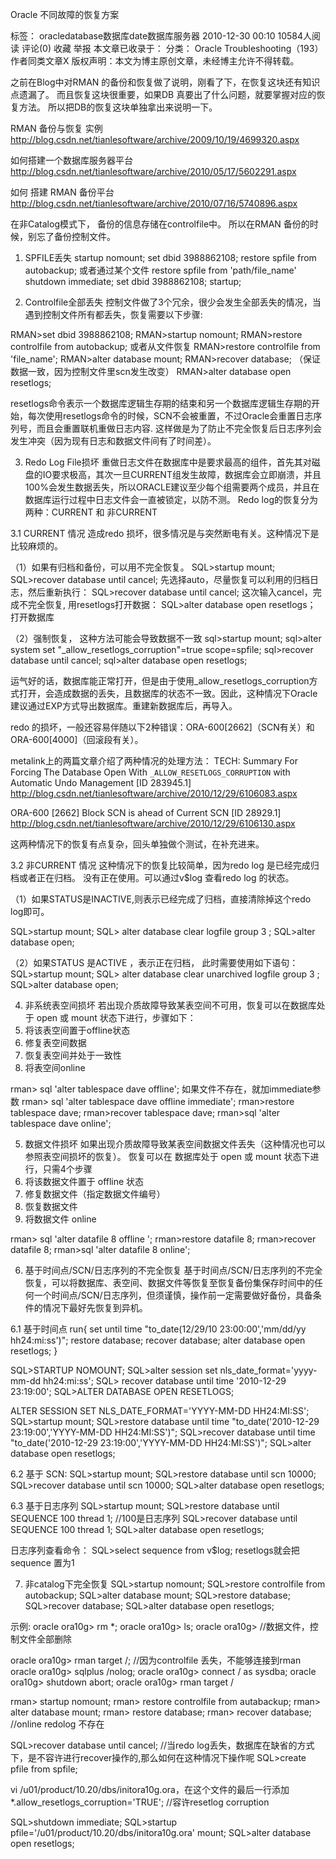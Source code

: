 Oracle 不同故障的恢复方案

标签： oracledatabase数据库date数据库服务器
2010-12-30 00:10 10584人阅读 评论(0) 收藏 举报
本文章已收录于： 分类：
Oracle Troubleshooting（193）
作者同类文章X
版权声明：本文为博主原创文章，未经博主允许不得转载。
 
  之前在Blog中对RMAN 的备份和恢复做了说明，刚看了下，在恢复这块还有知识点遗漏了。 而且恢复这块很重要，如果DB 真要出了什么问题，就要掌握对应的恢复方法。 所以把DB的恢复这块单独拿出来说明一下。
 
RMAN 备份与恢复 实例
http://blog.csdn.net/tianlesoftware/archive/2009/10/19/4699320.aspx
 
如何搭建一个数据库服务器平台
http://blog.csdn.net/tianlesoftware/archive/2010/05/17/5602291.aspx
 
如何 搭建 RMAN 备份平台
http://blog.csdn.net/tianlesoftware/archive/2010/07/16/5740896.aspx
 
 
 
在非Catalog模式下， 备份的信息存储在controlfile中。 所以在RMAN 备份的时候，别忘了备份控制文件。
 
1. SPFILE丢失
startup nomount;
set dbid 3988862108;
restore spfile from autobackup;
或者通过某个文件
restore spfile from 'path/file_name'
shutdown immediate;
set dbid 3988862108;
startup;
 
2. Controlfile全部丢失
  控制文件做了3个冗余，很少会发生全部丢失的情况，当遇到控制文件所有都丢失，恢复需要以下步骤:
 
RMAN>set dbid 3988862108;
RMAN>startup nomount;
RMAN>restore controlfile from autobackup;
或者从文件恢复
RMAN>restore controlfile from 'file_name';
RMAN>alter database mount;
RMAN>recover database; （保证数据一致，因为控制文件里scn发生改变）
RMAN>alter database open resetlogs;
 
resetlogs命令表示一个数据库逻辑生存期的结束和另一个数据库逻辑生存期的开始，每次使用resetlogs命令的时候，SCN不会被重置，不过Oracle会重置日志序列号，而且会重置联机重做日志内容. 这样做是为了防止不完全恢复后日志序列会发生冲突（因为现有日志和数据文件间有了时间差）。
 
3. Redo Log File损坏
  重做日志文件在数据库中是要求最高的组件，首先其对磁盘的IO要求极高，其次一旦CURRENT组发生故障，数据库会立即崩溃，并且100%会发生数据丢失，所以ORACLE建议至少每个组需要两个成员，并且在数据库运行过程中日志文件会一直被锁定，以防不测。
Redo log的恢复分为两种：CURRENT 和 非CURRENT
 
3.1 CURRENT 情况
造成redo 损坏，很多情况是与突然断电有关。这种情况下是比较麻烦的。
 
（1）如果有归档和备份，可以用不完全恢复。
SQL>startup mount;
SQL>recover database until cancel; 先选择auto，尽量恢复可以利用的归档日志，然后重新执行：
SQL>recover database until cancel; 这次输入cancel，完成不完全恢复,
用resetlogs打开数据：
SQL>alter database open resetlogs； 打开数据库
 
（2）强制恢复， 这种方法可能会导致数据不一致
sql>startup mount;
sql>alter system set "_allow_resetlogs_corruption"=true scope=spfile;
sql>recover database until cancel;
sql>alter database open resetlogs;
 
  运气好的话，数据库能正常打开，但是由于使用_allow_resetlogs_corruption方式打开，会造成数据的丢失，且数据库的状态不一致。因此，这种情况下Oracle建议通过EXP方式导出数据库。重建新数据库后，再导入。
 
redo 的损坏，一般还容易伴随以下2种错误：ORA-600[2662]（SCN有关）和 ORA-600[4000]（回滚段有关）。
 
metalink上的两篇文章介绍了两种情况的处理方法：
TECH: Summary For Forcing The Database Open With `_ALLOW_RESETLOGS_CORRUPTION` with Automatic Undo Management [ID 283945.1]
http://blog.csdn.net/tianlesoftware/archive/2010/12/29/6106083.aspx
 
ORA-600 [2662] Block SCN is ahead of Current SCN [ID 28929.1]
http://blog.csdn.net/tianlesoftware/archive/2010/12/29/6106130.aspx
 
这两种情况下的恢复有点复杂，回头单独做个测试，在补充进来。
 
 
3.2 非CURRENT 情况
  这种情况下的恢复比较简单，因为redo log 是已经完成归档或者正在归档。 没有正在使用。可以通过v$log 查看redo log 的状态。
 
（1）如果STATUS是INACTIVE,则表示已经完成了归档，直接清除掉这个redo log即可。
 
SQL>startup mount;
SQL> alter database clear logfile group 3 ;
SQL>alter database open;
 
（2）如果STATUS 是ACTIVE ，表示正在归档， 此时需要使用如下语句：
SQL>startup mount;
SQL> alter database clear unarchived logfile group 3 ;
SQL>alter database open;
 
 
4. 非系统表空间损坏
  若出现介质故障导致某表空间不可用，恢复可以在数据库处于 open 或 mount 状态下进行，步骤如下：
1. 将该表空间置于offline状态
2. 修复表空间数据
3. 恢复表空间并处于一致性
4. 将表空间online
 
rman> sql 'alter tablespace dave offline';
如果文件不存在，就加immediate参数
rman> sql 'alter tablespace dave offline immediate';
rman>restore tablespace dave;
rman>recover tablespace dave;
rman>sql 'alter tablespace dave online';
 
 
5. 数据文件损坏
  如果出现介质故障导致某表空间数据文件丢失（这种情况也可以参照表空间损坏的恢复）。
恢复可以在 数据库处于 open 或 mount 状态下进行，只需4个步骤
1. 将该数据文件置于 offline 状态
2. 修复数据文件（指定数据文件编号）
3. 恢复数据文件
4. 将数据文件 online
 
rman> sql 'alter datafile 8 offline ';
rman>restore datafile 8;
rman>recover datafile 8;
rman>sql 'alter datafile 8 online';
 
 
6. 基于时间点/SCN/日志序列的不完全恢复
  基于时间点/SCN/日志序列的不完全恢复，可以将数据库、表空间、数据文件等恢复至恢复备份集保存时间中的任何一个时间点/SCN/日志序列，但须谨慎，操作前一定需要做好备份，具备条件的情况下最好先恢复到异机。
 
6.1 基于时间点
run{
  set until time "to_date(12/29/10 23:00:00','mm/dd/yy hh24:mi:ss')";
  restore database;
  recover database;
  alter database open resetlogs;
}
 
SQL>STARTUP NOMOUNT;
SQL>alter session set nls_date_format='yyyy-mm-dd hh24:mi:ss';
SQL> recover database until time '2010-12-29 23:19:00';
SQL>ALTER DATABASE OPEN RESETLOGS;
 
ALTER SESSION SET NLS_DATE_FORMAT='YYYY-MM-DD HH24:MI:SS';
SQL>startup mount;
SQL>restore database until time "to_date('2010-12-29 23:19:00','YYYY-MM-DD HH24:MI:SS')";
SQL>recover database until time "to_date('2010-12-29 23:19:00','YYYY-MM-DD HH24:MI:SS')";
SQL>alter database open resetlogs;
 
 
6.2 基于 SCN:
SQL>startup mount;
SQL>restore database until scn 10000;
SQL>recover database until scn 10000;
SQL>alter database open resetlogs;
 
6.3 基于日志序列
SQL>startup mount;
SQL>restore database until SEQUENCE 100 thread 1; //100是日志序列
SQL>recover database until SEQUENCE 100 thread 1;
SQL>alter database open resetlogs;
 
日志序列查看命令：
SQL>select sequence from v$log;
resetlogs就会把sequence 置为1
 
 
7. 非catalog下完全恢复
SQL>startup nomount;
SQL>restore controlfile from autobackup;
SQL>alter database mount;
SQL>restore database;
SQL>recover database;
SQL>alter database open resetlogs;
 
示例:
oracle ora10g> rm *;
oracle ora10g> ls;
oracle ora10g> //数据文件，控制文件全部删除
 
oracle ora10g> rman target /; //因为controlfile 丢失，不能够连接到rman
oracle ora10g> sqlplus /nolog;
oracle ora10g> connect / as sysdba;
oracle ora10g> shutdown abort;
oracle ora10g> rman target /
 
rman> startup nomount;
rman> restore controlfile from autabackup;
rman> alter database mount;
rman> restore database;
rman> recover database; //online redolog 不存在
 
SQL>recover database until cancel; //当redo log丢失，数据库在缺省的方式下，是不容许进行recover操作的,那么如何在这种情况下操作呢
SQL>create pfile from spfile;
 
vi /u01/product/10.20/dbs/initora10g.ora，在这个文件的最后一行添加
*.allow_resetlogs_corruption='TRUE'; //容许resetlog corruption
 
SQL>shutdown immediate;
SQL>startup pfile='/u01/product/10.20/dbs/initora10g.ora' mount;
SQL>alter database open resetlogs;
 